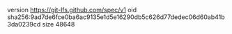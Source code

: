 version https://git-lfs.github.com/spec/v1
oid sha256:9ad7de6fce0ba6ac9135e1d5e16290db5c626d77dedec06d60ab41b3da0239cd
size 48648
